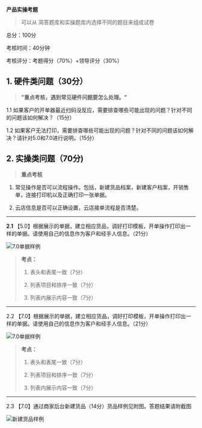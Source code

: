 **产品实操考题**

> 可以从 简答题库和实操题库内选择不同的题目来组成试卷
>

总分：100分

考核时间：40分钟

考核评分：考题得分（70%）+领导评分（30%）

 

## 1. 硬件类问题（30分）

> **"重点考核，遇到常见硬件问题要怎么处理。"**

1.1 如果客户的开单器最近扫码没反应，需要排查哪些可能出现的问题？针对不同的问题该如何解决？（15分）

1.2 如果客户无法打印，需要排查哪些可能出现的问题？针对不同的问题该如何解决？请针对5.0和7.0进行说明。（15分）

## 2. 实操类问题（70分)

> **重点考核**

1) 常见操作是否可以流程操作。包括，新建货品档案，新建客户档案，开销售单，连接打印机以及正确打印一张单据。

2) 云店信息是否可以正确设置，云店接单流程是否清楚。

---

**2.1** 【5.0】根据展示的单据，建立相应货品，调好打印模板，开单操作打印出一样的单据。请使用自己的信息作为客户和经手人信息。（21分）

![7.0单据样例](https://picture-1300351636.cos.ap-guangzhou.myqcloud.com/Image/5.0%E6%89%93%E5%8D%B0%E5%9B%BE%E7%89%87.png)

> **考点：**
>
> 1) 表头和表尾一致（7分）
>
> 2) 列表项目和排序一致（7分）
>
> 3) 列表内展示内容一致（7分）



---

2.2 【7.0】根据展示的单据，建立相应货品，调好打印模板，开单操作打印出一样的单据。请使用自己的信息作为客户和经手人信息。（21分）

![7.0单据样例](https://picture-1300351636.cos.ap-guangzhou.myqcloud.com/Image/7.0%E6%89%93%E5%8D%B0%E5%9B%BE%E7%89%87.png)

> **考点：**
>
> 1) 表头和表尾一致（7分）
>
> 2) 列表项目和排序一致（7分）
>
> 3) 列表内展示内容一致（7分）



---

2.3 【7.0】通过商家后台新建货品（14分）货品样例见附图。答题结果请附截图

![新建货品样例](https://picture-1300351636.cos.ap-guangzhou.myqcloud.com/Image/%E6%96%B0%E5%BB%BA%E8%B4%A7%E5%93%811.png)	